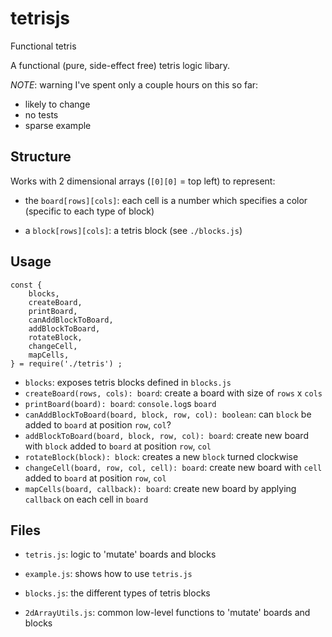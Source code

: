 # tetrisjs
Functional tetris

A functional (pure, side-effect free) tetris logic libary.

*NOTE*: warning I've spent only a couple hours on this so far:

- likely to change
- no tests
- sparse example

## Structure

Works with 2 dimensional arrays (`[0][0]` = top left) to represent:

- the `board[rows][cols]`: each cell is a number which specifies a color (specific to each type of block)

- a `block[rows][cols]`: a tetris block (see `./blocks.js`)

## Usage

```
const {
    blocks,
    createBoard,
    printBoard,
    canAddBlockToBoard,
    addBlockToBoard,
    rotateBlock,
    changeCell,
    mapCells,
} = require('./tetris') ;
```

- `blocks`: exposes tetris blocks defined in `blocks.js`
- `createBoard(rows, cols): board`: create a board with size of `rows` x `cols`
- `printBoard(board): board`: `console.log`s `board`
- `canAddBlockToBoard(board, block, row, col): boolean`: can `block` be added to `board` at position `row`, `col`?
- `addBlockToBoard(board, block, row, col): board`: create new board with `block` added to `board` at position `row`, `col`
- `rotateBlock(block): block`: creates a new `block` turned clockwise
- `changeCell(board, row, col, cell): board`: create new board with `cell` added to `board` at position `row`, `col`
- `mapCells(board, callback): board`: create new board by applying `callback` on each cell in `board`

## Files

- `tetris.js`: logic to 'mutate' boards and blocks

- `example.js`: shows how to use `tetris.js`

- `blocks.js`: the different types of tetris blocks

- `2dArrayUtils.js`: common low-level functions to 'mutate' boards and blocks
